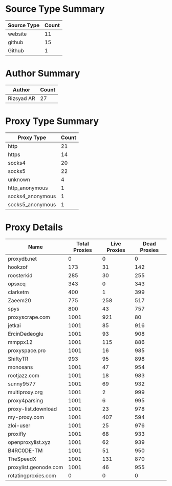 # Source Type Summary

| Source Type | Count |
|-------------|-------|
| website | 11 |
| github | 15 |
| Github | 1 |


# Author Summary

| Author | Count |
|--------|-------|
| Rizsyad AR | 27 |


# Proxy Type Summary

| Proxy Type | Count |
|------------|-------|
| http | 21 |
| https | 14 |
| socks4 | 20 |
| socks5 | 22 |
| unknown | 4 |
| http_anonymous | 1 |
| socks4_anonymous | 1 |
| socks5_anonymous | 1 |


# Proxy Details

| Name | Total Proxies | Live Proxies | Dead Proxies |
|------|---------------|--------------|---------------|
| proxydb.net | 0 | 0 | 0 |
| hookzof | 173 | 31 | 142 |
| roosterkid | 285 | 30 | 255 |
| opsxcq | 343 | 0 | 343 |
| clarketm | 400 | 1 | 399 |
| Zaeem20 | 775 | 258 | 517 |
| spys | 800 | 43 | 757 |
| proxyscrape.com | 1001 | 921 | 80 |
| jetkai | 1001 | 85 | 916 |
| ErcinDedeoglu | 1001 | 93 | 908 |
| mmppx12 | 1001 | 115 | 886 |
| proxyspace.pro | 1001 | 16 | 985 |
| ShiftyTR | 993 | 95 | 898 |
| monosans | 1001 | 47 | 954 |
| rootjazz.com | 1001 | 18 | 983 |
| sunny9577 | 1001 | 69 | 932 |
| multiproxy.org | 1001 | 2 | 999 |
| proxy4parsing | 1001 | 6 | 995 |
| proxy-list.download | 1001 | 23 | 978 |
| my-proxy.com | 1001 | 407 | 594 |
| zloi-user | 1001 | 25 | 976 |
| proxifly | 1001 | 68 | 933 |
| openproxylist.xyz | 1001 | 62 | 939 |
| B4RC0DE-TM | 1001 | 51 | 950 |
| TheSpeedX | 1001 | 131 | 870 |
| proxylist.geonode.com | 1001 | 46 | 955 |
| rotatingproxies.com | 0 | 0 | 0 |
